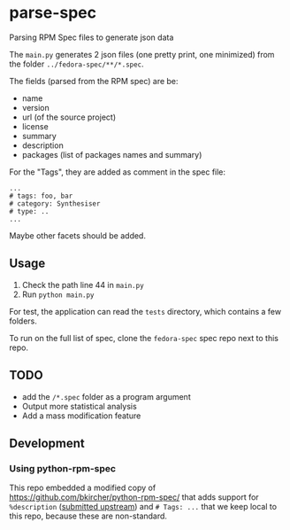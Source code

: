 # parse-spec

Parsing RPM Spec files to generate json data

The `main.py` generates 2 json files (one pretty print, one minimized) from the folder `../fedora-spec/**/*.spec`.

The fields (parsed from the RPM spec) are be:
- name
- version
- url (of the source project)
- license
- summary
- description
- packages (list of packages names and summary)

For the "Tags", they are added as comment in the spec file:
```
...
# tags: foo, bar
# category: Synthesiser
# type: ..
...
```
Maybe other facets should be added. 


## Usage

1. Check the path line 44 in `main.py` 
2. Run `python main.py` 

For test, the application can read the `tests` directory, which contains a few folders.

To run on the full list of spec, clone the `fedora-spec` spec repo next to this repo.


## TODO

- add the `/*.spec` folder as a program argument
- Output more statistical analysis
- Add a mass modification feature


## Development

### Using python-rpm-spec

This repo embedded a modified copy of  https://github.com/bkircher/python-rpm-spec/ that adds support 
for `%description` ([submitted upstream](https://github.com/bkircher/python-rpm-spec/pull/42)) 
and `# Tags: ...` that we keep local to this repo, because these are non-standard.
